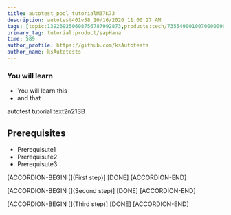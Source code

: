 ```yaml
---
title: autotest_pool_tutorialM37K73
description: autotest401v58_10/16/2020 11:00:27 AM
tags: [topic:139269250608756787992873,products:tech/73554900100700000996,tutorial:experience/advanced]
primary_tag: tutorial:product/sapHana
time: 589
author_profile: https://github.com/ksAutotests
author_name: ksAutotests
---
```

### You will learn
- You will learn this
- and that

autotest tutorial text2n21SB

## Prerequisites
- Prerequisute1
- Prerequisute2
- Prerequisute3

[ACCORDION-BEGIN [](First step)]
[DONE]
[ACCORDION-END]

[ACCORDION-BEGIN [](Second step)]
[DONE]
[ACCORDION-END]

[ACCORDION-BEGIN [](Third step)]
[DONE]
[ACCORDION-END]

